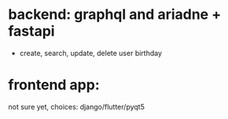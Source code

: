 # backend: graphql and ariadne + fastapi

* create, search, update, delete user birthday


# frontend app: 

not sure yet, choices: django/flutter/pyqt5
